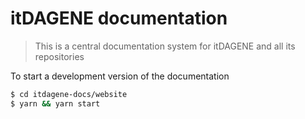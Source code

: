 # itDAGENE documentation

> This is a central documentation system for itDAGENE and all its repositories

To start a development version of the documentation
```zsh
$ cd itdagene-docs/website
$ yarn && yarn start
```

